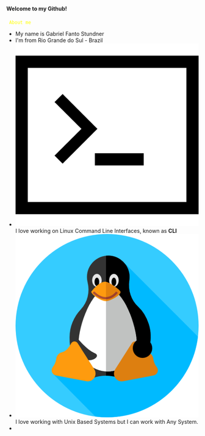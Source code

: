#### Welcome to my Github!

<code style="color: yellow"> About me </code>

* My name is Gabriel Fanto Stundner
* I'm from Rio Grande do Sul - Brazil
* <img src="images/icons/terminal.png"> I love working on Linux Command Line Interfaces, known as **CLI**
* <img src="images/icons/linux.png"> I love working with Unix Based Systems but I can work with Any System.
* 
